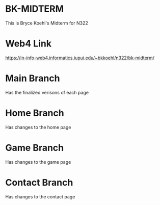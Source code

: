 # BK-MIDTERM
This is Bryce Koehl's Midterm for N322

# Web4 Link
https://in-info-web4.informatics.iupui.edu/~bkkoehl/n322/bk-midterm/

# Main Branch
Has the finalized verisons of each page

# Home Branch
Has changes to the home page

# Game Branch
Has changes to the game page

# Contact Branch
Has changes to the contact page

